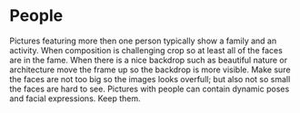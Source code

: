 # People

Pictures featuring more then one person typically show a family and an activity.
When composition is challenging crop so at least all of the faces are in the fame.
When there is a nice backdrop such as beautiful nature or architecture move the frame up so the backdrop is more visible.
Make sure the faces are not too big so the images looks overfull; but also not so small the faces are hard to see.
Pictures with people can contain dynamic poses and facial expressions. Keep them.